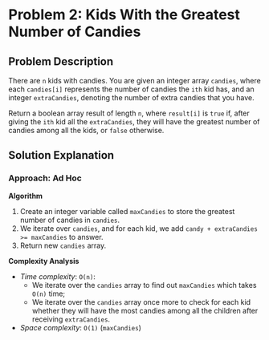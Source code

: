 # Problem 2: Kids With the Greatest Number of Candies

## Problem Description

There are `n` kids with candies. You are given an integer array `candies`, where each `candies[i]` represents the number of candies the `ith` kid has, and an integer `extraCandies`, denoting the number of extra candies that you have.

Return a boolean array result of length `n`, where `result[i]` is `true` if, after giving the `ith` kid all the `extraCandies`, they will have the greatest number of candies among all the kids, or `false` otherwise.

## Solution Explanation

### Approach: Ad Hoc

**Algorithm**

1. Create an integer variable called `maxCandies` to store the greatest number of candies in `candies`.
2. We iterate over `candies`, and for each kid, we add `candy + extraCandies >= maxCandies` to answer.
3. Return new `candies` array.

**Complexity Analysis**

- _Time complexity_: `O(n)`:
  - We iterate over the `candies` array to find out `maxCandies` which takes `O(n)` time;
  - We iterate over the `candies` array once more to check for each kid whether they will have the most candies among all the children after receiving `extraCandies`.
- _Space complexity_: `O(1)` (`maxCandies`)
